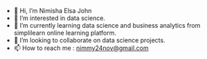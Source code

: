 - 👋 Hi, I’m Nimisha Elsa John
- 👀 I’m interested in data science.
- 🌱 I’m currently learning data science and business analytics from simplilearn online learning platform.
- 💞️ I’m looking to collaborate on data science projects.
- 📫 How to reach me : nimmy24nov@gmail.com

<!---
Nimmy-24/Nimmy-24 is a ✨ special ✨ repository because its `README.md` (this file) appears on your GitHub profile.
You can click the Preview link to take a look at your changes.
--->
